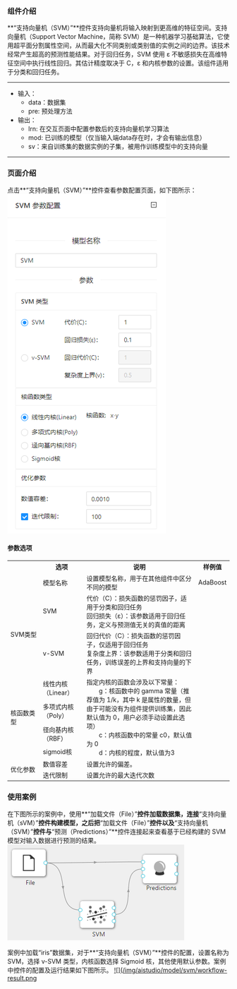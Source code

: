 ### 组件介绍
**“支持向量机（SVM）”**控件支持向量机将输入映射到更高维的特征空间。支持向量机（Support Vector Machine，简称 SVM）是一种机器学习基础算法，它使用超平面分割属性空间，从而最大化不同类别或类别值的实例之间的边界。该技术经常产生超高的预测性能结果。对于回归任务，SVM 使用 ε 不敏感损失在高维特征空间中执行线性回归。其估计精度取决于 C，ε 和内核参数的设置。该组件适用于分类和回归任务。
<hr/>

- 输入：
  - data：数据集
  - pre: 预处理方法
- 输出：
  - lrn: 在交互页面中配置参数后的支持向量机学习算法
  - mod: 已训练的模型（仅当输入端data存在时，才会有输出信息）
  - sv：来自训练集的数据实例的子集，被用作训练模型中的支持向量
<hr/>


### 页面介绍
点击**“支持向量机（SVM）”**控件查看参数配置页面，如下图所示：  
[ ![](/img/aistudio/model/svm/param.png) ](/img/aistudio/model/svm/param.png)

#### 参数选项
<table>
  <tr>
    <th width="120"></th>
    <th width="120">选项</th>
    <th width="650">说明</th>
    <th>样例值</th>
  </tr>
  <tr>
      <td></td> 
      <td>模型名称</td> 
      <td>
      设置模型名称，用于在其他组件中区分不同的模型
      </td> 
      <td>AdaBoost</td>
  </tr>
  <tr>
      <td rowspan="2">SVM类型</td> 
      <td>SVM</td> 
      <td>
      代价（C）：损失函数的惩罚因子，适用于分类和回归任务 <br/>
      回归损失（ε）：该参数适用于回归任务，定义与预测值无关的真值的距离
      </td> 
      <td></td>
  </tr>
  <tr>
      <td>v-SVM</td> 
      <td>
      回归代价（C）：损失函数的惩罚因子，仅适用于回归任务 <br/>
      复杂度上界：该参数适用于分类和回归任务，训练误差的上界和支持向量的下界
      </td> 
      <td></td>
  </tr>
  <tr>
      <td rowspan="4">核函数类型</td> 
      <td>线性内核（Linear）</td> 
      <td rowspan="4">
      指定内核的函数会涉及以下常量： <br/>
      &emsp;&emsp;g：核函数中的 gamma 常量（推荐值为 1/k，其中 k 是属性的数量，但由于可能没有为组件提供训练集，因此默认值为 0，用户必须手动设置此选项）<br/>
      &emsp;&emsp;c：内核函数中的常量 c0，默认值为 0 <br/>
      &emsp;&emsp;d：内核的程度，默认值为3 <br/>
      </td> 
      <td></td>
  </tr>
  <tr>
      <td>多项式内核（Poly）</td> 
      <td></td> 
  </tr>
  <tr>
      <td>径向基内核（RBF）</td> 
      <td></td> 
  </tr>
  <tr>
      <td>sigmoid核</td> 
      <td></td> 
  </tr>
  <tr>
      <td rowspan="2">优化参数</td> 
      <td>数值容差</td> 
      <td>
      设置允许的偏差。
      </td> 
      <td></td>
  </tr>
  <tr>
      <td>迭代限制</td> 
      <td>
      设置允许的最大迭代次数
      </td> 
      <td></td>
  </tr>
</table>

### 使用案例
在下图所示的案例中，使用**“加载文件（File）”**控件加载数据集，连接**“支持向量机（sVM）”**控件构建模型，之后把**“加载文件（File）”**控件以及**“支持向量机（SVM）”**控件与**“预测（Predictions）”**控件连接起来查看基于已经构建的 SVM 模型对输入数据进行预测的结果。  
[ ![](/img/aistudio/model/svm/workflow.png)   ](/img/aistudio/model/svm/workflow.png)  

案例中加载“iris”数据集，对于**“支持向量机（SVM）”**控件的配置，设置名称为 SVM，选择 v-SVM 类型，内核函数选择 Sigmoid 核，其他使用默认参数。案例中控件的配置及运行结果如下图所示。
[ ![](/img/aistudio/model/svm/workflow-result.png ](/img/aistudio/model/svm/workflow-result.png)